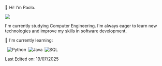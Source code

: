 :wave: Hi! I'm Paolo. 

![](https://komarev.com/ghpvc/?username=Paolo-x&color=blueviolet&style=flat-square)

I'm currently studying Computer Engineering. I'm always eager to learn new technologies and improve my skills in software development.

🌱 I'm currently learning:

&ensp;![Python](https://img.shields.io/badge/-Python-000000?style=flat-square&logo=Python)&ensp;![Java](https://img.shields.io/badge/-Java-007396?style=flat-square&logo=Java)&ensp;![SQL](https://img.shields.io/badge/-SQL-4479A1?style=flat-square&logo=MySQL)


Last Edited on: 19/07/2025


